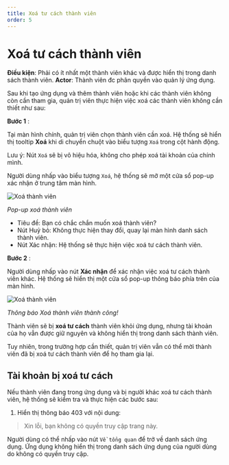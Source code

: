 ```yaml
---
title: Xoá tư cách thành viên
order: 5
---
```


# Xoá tư cách thành viên

**Điều kiện**: Phải có ít nhất một thành viên khác và được hiển thị trong danh sách thành viên.
**Actor**: Thành viên đc phân quyền vào quản lý ứng dụng.

Sau khi tạo ứng dụng và thêm thành viên hoặc khi các thành viên không còn cần tham gia, quản trị viên thực hiện việc xoá các thành viên không cần thiết như sau:

**Bước 1** :

Tại màn hình chính, quản trị viên chọn thành viên cần xoá. Hệ thống sẽ hiển thị tooltip **Xoá** khi di chuyển chuột vào biểu tượng `Xoá` trong cột hành động.

Lưu ý: Nút `Xoá` sẽ bị vô hiệu hóa, không cho phép xoá tài khoản của chính mình.

Người dùng nhấp vào biểu tượng `Xoá`, hệ thống sẽ mở một cửa sổ pop-up xác nhận ở trung tâm màn hình.

![Xoá thành viên](/images/streaming-platform/app-management/02-member/pop-up/delete.png)

_Pop-up xoá thành viên_

- Tiêu đề: Bạn có chắc chắn muốn xoá thành viên?
- Nút Huỷ bỏ: Không thực hiện thay đổi, quay lại màn hình danh sách thành viên.
- Nút Xác nhận: Hệ thống sẽ thực hiện việc xoá tư cách thành viên.

**Bước 2** :

Người dùng nhấp vào nút **Xác nhận** để xác nhận việc xoá tư cách thành viên khác. Hệ thống sẽ hiển thị một cửa sổ pop-up thông báo phía trên của màn hình.

![Xoá thành viên](/images/streaming-platform/app-management/02-member/message/delete.png)

_Thông báo Xoá thành viên thành công!_

Thành viên sẽ bị **xoá tư cách** thành viên khỏi ứng dụng, nhưng tài khoản của họ vẫn được giữ nguyên và không hiển thị trong danh sách thành viên.

Tuy nhiên, trong trường hợp cần thiết, quản trị viên vẫn có thể mời thành viên đã bị xoá tư cách thành viên để họ tham gia lại.

## Tài khoản bị xoá tư cách

Nếu thành viên đang trong ứng dụng và bị người khác xoá tư cách thành viên, hệ thống sẽ kiểm tra và thực hiện các bước sau:

1. Hiển thị thông báo 403 với nội dung:

> Xin lỗi, bạn không có quyền truy cập trang này.

Người dùng có thể nhấp vào nút `Về tổng quan` để trở về danh sách ứng dụng. Ứng dụng không hiển thị trong danh sách ứng dụng của người dùng do không có quyền truy cập.

